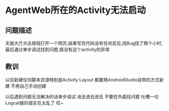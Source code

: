 # AgentWeb所在的Activity无法启动

## 问题描述

天狼大厅点击按钮打开一个网页,结果写完代码没有任何反应,找Bug找了两个小时,最后通过单步调试找到问题,报没有这个activity的异常

## 教训

以后新建任何脚本资源特别是Activity Layout 都要用AndroidStudio自带的方式新建  不再自己手动创建

以后遇到问题无法解决的话单步调试  进去进去进去  不要在外面找问题  吐槽一句 Logcat报的错实在太乱了 哎~